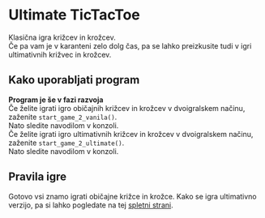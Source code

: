 # Ultimate TicTacToe

Klasična igra križcev in krožcev.  
Če pa vam je v karanteni zelo dolg čas, pa se lahko preizkusite tudi v igri ultimativnih križvec in krožcev.

## Kako uporabljati program
**Program je še v fazi razvoja**  
Če želite igrati igro običajnih križcev in krožcev v dvoigralskem načinu, zaženite `start_game_2_vanila()`.  
Nato sledite navodilom v konzoli.  
Če želite igrati igro ultimativnih križcev in krožcev v dvoigralskem načinu, zaženite `start_game_2_ultimate()`.  
Nato sledite navodilom v konzoli.  

## Pravila igre
Gotovo vsi znamo igrati običajne križce in krožce. Kako se igra ultimativno verzijo, pa si lahko pogledate na tej [spletni strani](https://en.wikipedia.org/wiki/Ultimate_tic-tac-toe).
